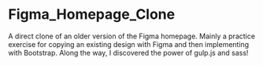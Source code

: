 # Figma_Homepage_Clone
A direct clone of an older version of the Figma homepage. Mainly a practice exercise for copying an existing design with Figma and then implementing with Bootstrap. Along the way, I discovered the power of gulp.js and sass!

